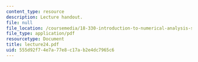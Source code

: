 ```yaml
---
content_type: resource
description: Lecture handout.
file: null
file_location: /coursemedia/18-330-introduction-to-numerical-analysis-spring-2004/555d92f74e7a77e8c17ab2e4dc7965c6_lecture24.pdf
file_type: application/pdf
resourcetype: Document
title: lecture24.pdf
uid: 555d92f7-4e7a-77e8-c17a-b2e4dc7965c6
---
```


